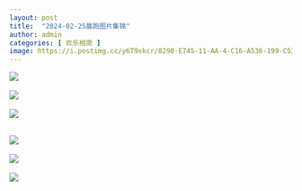 ```yaml
---
layout: post
title:  "2024-02-25晨跑图片集锦"
author: admin
categories: [ 欢乐相聚 ]
image: https://i.postimg.cc/y6T9xkcr/8290-E745-11-AA-4-C16-A536-199-C5324435-F.jpg
---
```


<img src="https://i.postimg.cc/MH0YK5xs/76468575-07-A6-4-F76-A786-6242066-E0-E6-A.jpg"><br/><br/>
<img src="https://i.postimg.cc/6QScHTYh/79-A02985-DA2-C-42-D3-A29-C-65-F9-F52-E9-D17.jpg"><br/><br/>
<img src="https://i.postimg.cc/wMYVpZKy/7-F459-CAD-C51-F-4-C48-8-FCF-250-FA7-DDA450.jpg"><br/><br/>

<img src="https://i.postimg.cc/2yx4f5FM/B79-CB8-A6-2-C1-B-40-FC-AD95-12-F2450683-E2.jpg"><br/><br/>
<img src="https://i.postimg.cc/NMH4ZYnv/BC5-F3660-CE5-E-4998-B59-D-37120770435-A.jpg"><br/><br/>
<img src="https://i.postimg.cc/FF0pZrcj/E7066338-105-F-4427-8-D3-D-6-DA829-CC08-CD.jpg"><br/><br/>